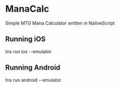 # ManaCalc
Simple MTG Mana Calculator written in NativeScript

## Running iOS
tns run ios --emulator

## Running Android
tns run android --emulator
